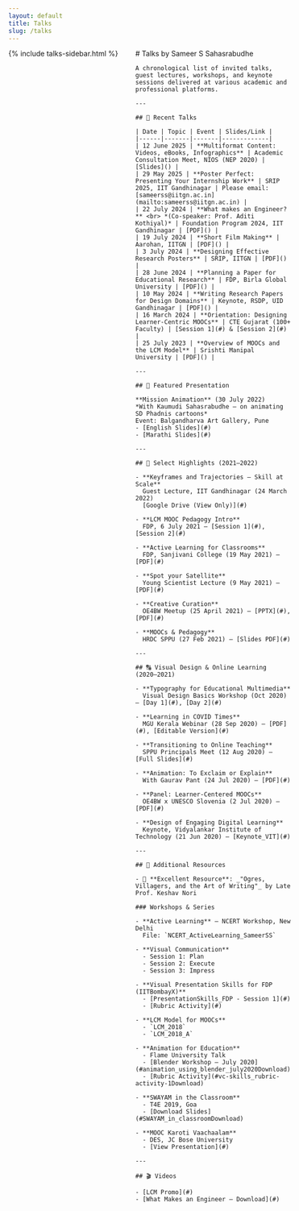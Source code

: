 ```yaml
---
layout: default
title: Talks
slug: /talks
---
```


<div style="display: flex; gap: 2rem; align-items: flex-start;">
  <div style="min-width:220px; max-width:260px;">
    {% include talks-sidebar.html %}
  </div>
  <div style="flex:1;">
    # Talks by Sameer S Sahasrabudhe

    A chronological list of invited talks, guest lectures, workshops, and keynote sessions delivered at various academic and professional platforms.

    ---

    ## 📅 Recent Talks

    | Date | Topic | Event | Slides/Link |
    |------|-------|-------|-------------|
    | 12 June 2025 | **Multiformat Content: Videos, eBooks, Infographics** | Academic Consultation Meet, NIOS (NEP 2020) | [Slides]() |
    | 29 May 2025 | **Poster Perfect: Presenting Your Internship Work** | SRIP 2025, IIT Gandhinagar | Please email: [sameerss@iitgn.ac.in](mailto:sameerss@iitgn.ac.in) |
    | 22 July 2024 | **What makes an Engineer?** <br> *(Co-speaker: Prof. Aditi Kothiyal)* | Foundation Program 2024, IIT Gandhinagar | [PDF]() |
    | 19 July 2024 | **Short Film Making** | Aarohan, IITGN | [PDF]() |
    | 3 July 2024 | **Designing Effective Research Posters** | SRIP, IITGN | [PDF]() |
    | 28 June 2024 | **Planning a Paper for Educational Research** | FDP, Birla Global University | [PDF]() |
    | 10 May 2024 | **Writing Research Papers for Design Domains** | Keynote, RSDP, UID Gandhinagar | [PDF]() |
    | 16 March 2024 | **Orientation: Designing Learner-Centric MOOCs** | CTE Gujarat (100+ Faculty) | [Session 1](#) & [Session 2](#) |
    | 25 July 2023 | **Overview of MOOCs and the LCM Model** | Srishti Manipal University | [PDF]() |

    ---

    ## 🎥 Featured Presentation

    **Mission Animation** (30 July 2022)  
    *With Kaumudi Sahasrabudhe — on animating SD Phadnis cartoons*  
    Event: Balgandharva Art Gallery, Pune  
    - [English Slides](#)
    - [Marathi Slides](#)

    ---

    ## 🧭 Select Highlights (2021–2022)

    - **Keyframes and Trajectories – Skill at Scale**  
      Guest Lecture, IIT Gandhinagar (24 March 2022)  
      [Google Drive (View Only)](#)

    - **LCM MOOC Pedagogy Intro**  
      FDP, 6 July 2021 — [Session 1](#), [Session 2](#)

    - **Active Learning for Classrooms**  
      FDP, Sanjivani College (19 May 2021) — [PDF](#)

    - **Spot your Satellite**  
      Young Scientist Lecture (9 May 2021) — [PDF](#)

    - **Creative Curation**  
      OE4BW Meetup (25 April 2021) — [PPTX](#), [PDF](#)

    - **MOOCs & Pedagogy**  
      HRDC SPPU (27 Feb 2021) — [Slides PDF](#)

    ---

    ## 🔠 Visual Design & Online Learning (2020–2021)

    - **Typography for Educational Multimedia**  
      Visual Design Basics Workshop (Oct 2020) — [Day 1](#), [Day 2](#)

    - **Learning in COVID Times**  
      MGU Kerala Webinar (28 Sep 2020) — [PDF](#), [Editable Version](#)

    - **Transitioning to Online Teaching**  
      SPPU Principals Meet (12 Aug 2020) — [Full Slides](#)

    - **Animation: To Exclaim or Explain**  
      With Gaurav Pant (24 Jul 2020) — [PDF](#)

    - **Panel: Learner-Centered MOOCs**  
      OE4BW x UNESCO Slovenia (2 Jul 2020) — [PDF](#)

    - **Design of Engaging Digital Learning**  
      Keynote, Vidyalankar Institute of Technology (21 Jun 2020) — [Keynote_VIT](#)

    ---

    ## 🧩 Additional Resources

    - 📝 **Excellent Resource**: _"Ogres, Villagers, and the Art of Writing"_ by Late Prof. Keshav Nori

    ### Workshops & Series

    - **Active Learning** – NCERT Workshop, New Delhi  
      File: `NCERT_ActiveLearning_SameerSS`

    - **Visual Communication**  
      - Session 1: Plan  
      - Session 2: Execute  
      - Session 3: Impress

    - **Visual Presentation Skills for FDP (IITBombayX)**  
      - [PresentationSkills_FDP - Session 1](#)  
      - [Rubric Activity](#)

    - **LCM Model for MOOCs**  
      - `LCM_2018`  
      - `LCM_2018_A`

    - **Animation for Education**  
      - Flame University Talk  
      - [Blender Workshop – July 2020](#animation_using_blender_july2020Download)  
      - [Rubric Activity](#vc-skills_rubric-activity-1Download)

    - **SWAYAM in the Classroom**  
      - T4E 2019, Goa  
      - [Download Slides](#SWAYAM_in_classroomDownload)

    - **MOOC Karoti Vaachaalam**  
      - DES, JC Bose University  
      - [View Presentation](#)

    ---

    ## 🎬 Videos

    - [LCM Promo](#)
    - [What Makes an Engineer – Download](#)

  </div>
</div>
